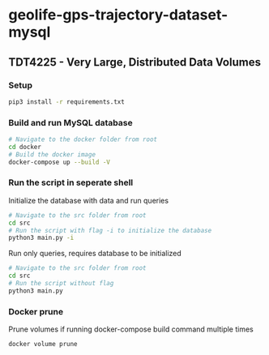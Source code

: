 # geolife-gps-trajectory-dataset-mysql
## TDT4225 - Very Large, Distributed Data Volumes

### Setup
```bash
pip3 install -r requirements.txt
```

### Build and run MySQL database
```bash
# Navigate to the docker folder from root
cd docker
# Build the docker image
docker-compose up --build -V
```

### Run the script in seperate shell


Initialize the database with data and run queries
```bash
# Navigate to the src folder from root
cd src 
# Run the script with flag -i to initialize the database
python3 main.py -i
```

Run only queries, requires database to be initialized
```bash
# Navigate to the src folder from root
cd src
# Run the script without flag
python3 main.py
```

### Docker prune
Prune volumes if running docker-compose build command multiple times
```bash
docker volume prune
```